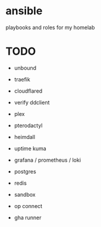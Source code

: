 # ansible

playbooks and roles for my homelab

# TODO

- unbound
- traefik
- cloudflared
- verify ddclient

- plex

- pterodactyl

- heimdall
- uptime kuma
- grafana / prometheus / loki

- postgres
- redis

- sandbox
- op connect
- gha runner


